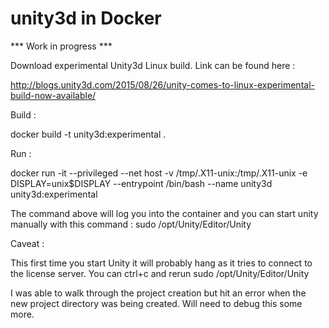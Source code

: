 # unity3d in Docker

*** Work in progress ***

Download experimental Unity3d Linux build. Link can be found here :

http://blogs.unity3d.com/2015/08/26/unity-comes-to-linux-experimental-build-now-available/

Build :

docker build -t unity3d:experimental .

Run :

docker run -it --privileged --net host -v /tmp/.X11-unix:/tmp/.X11-unix -e DISPLAY=unix$DISPLAY --entrypoint /bin/bash --name unity3d unity3d:experimental

The command above will log you into the container and you can start unity manually with this command : sudo /opt/Unity/Editor/Unity

Caveat :

This first time you start Unity it will probably hang as it tries to connect to the license server.  You can ctrl+c and rerun sudo /opt/Unity/Editor/Unity

I was able to walk through the project creation but hit an error when the new project directory was being created.  Will need to debug this some more.
 
 


